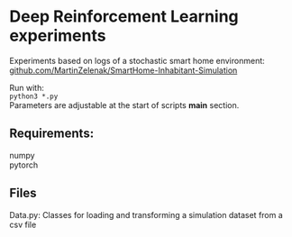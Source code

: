 # Deep Reinforcement Learning experiments
Experiments based on logs of a stochastic smart home environment:  
[github.com/MartinZelenak/SmartHome-Inhabitant-Simulation](https://github.com/MartinZelenak/SmartHome-Inhabitant-Simulation)

Run with:  
<code>python3 *.py</code>  
Parameters are adjustable at the start of scripts __main__ section.  

## Requirements:  
numpy  
pytorch  

## Files  
Data.py: Classes for loading and transforming a simulation dataset from a csv file